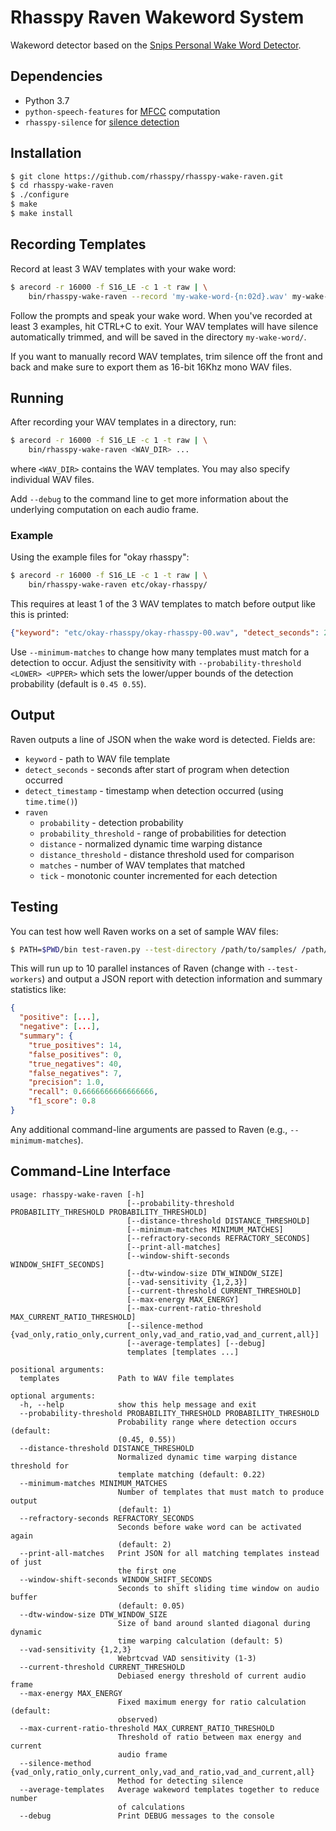 # Rhasspy Raven Wakeword System

Wakeword detector based on the [Snips Personal Wake Word Detector](https://medium.com/snips-ai/machine-learning-on-voice-a-gentle-introduction-with-snips-personal-wake-word-detector-133bd6fb568e).

## Dependencies

* Python 3.7
* `python-speech-features` for [MFCC](https://python-speech-features.readthedocs.io/en/latest/) computation
* `rhasspy-silence` for [silence detection](https://github.com/rhasspy/rhasspy-silence)

## Installation

```sh
$ git clone https://github.com/rhasspy/rhasspy-wake-raven.git
$ cd rhasspy-wake-raven
$ ./configure
$ make
$ make install
```

## Recording Templates

Record at least 3 WAV templates with your wake word:

```sh
$ arecord -r 16000 -f S16_LE -c 1 -t raw | \
    bin/rhasspy-wake-raven --record 'my-wake-word-{n:02d}.wav' my-wake-word/
```

Follow the prompts and speak your wake word. When you've recorded at least 3 examples, hit CTRL+C to exit. Your WAV templates will have silence automatically trimmed, and will be saved in the directory `my-wake-word/`.

If you want to manually record WAV templates, trim silence off the front and back and make sure to export them as 16-bit 16Khz mono WAV files.

## Running

After recording your WAV templates in a directory, run:

```sh
$ arecord -r 16000 -f S16_LE -c 1 -t raw | \
    bin/rhasspy-wake-raven <WAV_DIR> ...
```

where `<WAV_DIR>` contains the WAV templates. You may also specify individual WAV files.

Add `--debug` to the command line to get more information about the underlying computation on each audio frame.

### Example

Using the example files for "okay rhasspy":

```sh
$ arecord -r 16000 -f S16_LE -c 1 -t raw | \
    bin/rhasspy-wake-raven etc/okay-rhasspy/
```

This requires at least 1 of the 3 WAV templates to match before output like this is printed:

```json
{"keyword": "etc/okay-rhasspy/okay-rhasspy-00.wav", "detect_seconds": 2.7488508224487305, "detect_timestamp": 1594996988.638912, "raven": {"probability": 0.45637207995699963, "distance": 0.25849045215799454, "probability_threshold": [0.45, 0.55], "distance_threshold": 0.22, "tick": 1, "matches": 2}}
```

Use `--minimum-matches` to change how many templates must match for a detection to occur. Adjust the sensitivity with `--probability-threshold <LOWER> <UPPER>` which sets the lower/upper bounds of the detection probability (default is `0.45 0.55`).

## Output

Raven outputs a line of JSON when the wake word is detected. Fields are:

* `keyword` - path to WAV file template
* `detect_seconds` - seconds after start of program when detection occurred
* `detect_timestamp` - timestamp when detection occurred (using `time.time()`)
* `raven`
    * `probability` - detection probability
    * `probability_threshold` - range of probabilities for detection
    * `distance` - normalized dynamic time warping distance
    * `distance_threshold` - distance threshold used for comparison
    * `matches` - number of WAV templates that matched
    * `tick` - monotonic counter incremented for each detection

## Testing

You can test how well Raven works on a set of sample WAV files:

```sh
$ PATH=$PWD/bin test-raven.py --test-directory /path/to/samples/ /path/to/templates/
```

This will run up to 10 parallel instances of Raven (change with `--test-workers`) and output a JSON report with detection information and summary statistics like:

```json
{
  "positive": [...],
  "negative": [...],
  "summary": {
    "true_positives": 14,
    "false_positives": 0,
    "true_negatives": 40,
    "false_negatives": 7,
    "precision": 1.0,
    "recall": 0.6666666666666666,
    "f1_score": 0.8
}
```

Any additional command-line arguments are passed to Raven (e.g., `--minimum-matches`).

## Command-Line Interface

```
usage: rhasspy-wake-raven [-h]
                          [--probability-threshold PROBABILITY_THRESHOLD PROBABILITY_THRESHOLD]
                          [--distance-threshold DISTANCE_THRESHOLD]
                          [--minimum-matches MINIMUM_MATCHES]
                          [--refractory-seconds REFRACTORY_SECONDS]
                          [--print-all-matches]
                          [--window-shift-seconds WINDOW_SHIFT_SECONDS]
                          [--dtw-window-size DTW_WINDOW_SIZE]
                          [--vad-sensitivity {1,2,3}]
                          [--current-threshold CURRENT_THRESHOLD]
                          [--max-energy MAX_ENERGY]
                          [--max-current-ratio-threshold MAX_CURRENT_RATIO_THRESHOLD]
                          [--silence-method {vad_only,ratio_only,current_only,vad_and_ratio,vad_and_current,all}]
                          [--average-templates] [--debug]
                          templates [templates ...]

positional arguments:
  templates             Path to WAV file templates

optional arguments:
  -h, --help            show this help message and exit
  --probability-threshold PROBABILITY_THRESHOLD PROBABILITY_THRESHOLD
                        Probability range where detection occurs (default:
                        (0.45, 0.55))
  --distance-threshold DISTANCE_THRESHOLD
                        Normalized dynamic time warping distance threshold for
                        template matching (default: 0.22)
  --minimum-matches MINIMUM_MATCHES
                        Number of templates that must match to produce output
                        (default: 1)
  --refractory-seconds REFRACTORY_SECONDS
                        Seconds before wake word can be activated again
                        (default: 2)
  --print-all-matches   Print JSON for all matching templates instead of just
                        the first one
  --window-shift-seconds WINDOW_SHIFT_SECONDS
                        Seconds to shift sliding time window on audio buffer
                        (default: 0.05)
  --dtw-window-size DTW_WINDOW_SIZE
                        Size of band around slanted diagonal during dynamic
                        time warping calculation (default: 5)
  --vad-sensitivity {1,2,3}
                        Webrtcvad VAD sensitivity (1-3)
  --current-threshold CURRENT_THRESHOLD
                        Debiased energy threshold of current audio frame
  --max-energy MAX_ENERGY
                        Fixed maximum energy for ratio calculation (default:
                        observed)
  --max-current-ratio-threshold MAX_CURRENT_RATIO_THRESHOLD
                        Threshold of ratio between max energy and current
                        audio frame
  --silence-method {vad_only,ratio_only,current_only,vad_and_ratio,vad_and_current,all}
                        Method for detecting silence
  --average-templates   Average wakeword templates together to reduce number
                        of calculations
  --debug               Print DEBUG messages to the console
```
